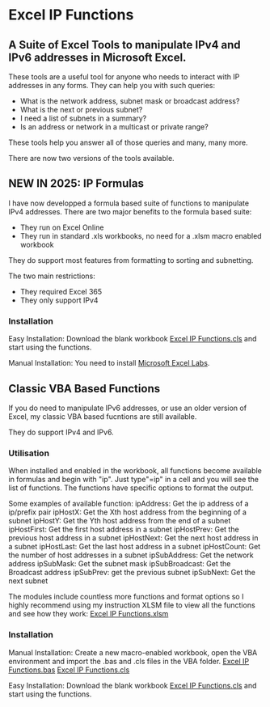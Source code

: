 # Excel IP Functions

## A Suite of Excel Tools to manipulate IPv4 and IPv6 addresses in Microsoft Excel.

These tools are a useful tool for anyone who needs to interact with IP addresses in any forms. They can help you with such queries:
- What is the network address, subnet mask or broadcast address?
- What is the next or previous subnet?
- I need a list of subnets in a summary?
- Is an address or network in a multicast or private range?

These tools help you answer all of those queries and many, many more.

There are now two versions of the tools available.

## NEW IN 2025: IP Formulas

I have now developped a formula based suite of functions to manipulate IPv4 addresses.
There are two major benefits to the formula based suite:
- They run on Excel Online
- They run in standard .xls workbooks, no need for a .xlsm macro enabled workbook

They do support most features from formatting to sorting and subnetting.

The two main restrictions:
- They required Excel 365
- They only support IPv4

### Installation

Easy Installation:
Download the blank workbook [Excel IP Functions.cls](Formula/Excel%20IP%20Functions%20Blank%20Workbook.xlsm) and start using the functions.

Manual Installation:
You need to install [Microsoft Excel Labs]([VBA/Excel%20IP%20Functions.bas](https://appsource.microsoft.com/en-us/product/office/wa200003696?tab=overview)).



## Classic VBA Based Functions

If you do need to manipulate IPv6 addresses, or use an older version of Excel, my classic VBA based fucntions are still available.

They do support IPv4 and IPv6.

### Utilisation

When installed and enabled in the workbook, all functions become available in formulas and begin with "ip". Just type"=ip" in a cell and you will see the list of functions.
The functions have specific options to format the output.

Some examples of available function:
ipAddress: Get the ip address of a ip/prefix pair
ipHostX: Get the Xth host address from the beginning of a subnet
ipHostY: Get the Yth host address from the end of a subnet
ipHostFirst: Get the first host address in a subnet
ipHostPrev: Get the previous host address in a subnet
ipHostNext: Get the next host address in a subnet
ipHostLast: Get the last host address in a subnet
ipHostCount: Get the number of host addresses in a subnet
ipSubAddress: Get the network address
ipSubMask: Get the subnet mask
ipSubBroadcast: Get the Broadcast address
ipSubPrev: get the previous subnet
ipSubNext: Get the next subnet

The modules include countless more functions and format options so I highly recommend using my instruction XLSM file to view all the functions and see how they work:
[Excel IP Functions.xlsm](VBA/Excel%20IP%20Functions.xlsm)

### Installation

Manual Installation:
Create a new macro-enabled workbook, open the VBA environment and import the .bas and .cls files in the VBA folder.
[Excel IP Functions.bas](VBA/Excel%20IP%20Functions.bas)
[Excel IP Functions.cls](VBA/Excel%20IP%20Functions.cls)

Easy Installation:
Download the blank workbook [Excel IP Functions.cls](VBA/Excel%20IP%20Functions%20Blank%20Workbook.xlsm) and start using the functions.

